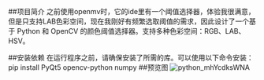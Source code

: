 ##项目简介
之前使用openmv时，它的ide里有一个阈值选择器，体验我很满意，但是只支持LAB色彩空间，现在我刚好有频繁选取阈值的需求，因此设计了一个基于 Python 和 OpenCV 的颜色阈值选择器。支持多种色彩空间：RGB、LAB、HSV。

##安装依赖
在运行程序之前，请确保安装了所需的库。可以使用以下命令安装：
pip install PyQt5 opencv-python numpy
##预览图
![python_mhYcdksWNA](https://github.com/user-attachments/assets/51d4349f-8744-43fb-aab8-d50b0fd4326d)
